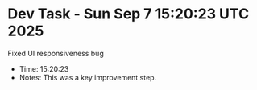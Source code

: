 # Dev Task - Sun Sep  7 15:20:23 UTC 2025
Fixed UI responsiveness bug
- Time: 15:20:23
- Notes: This was a key improvement step.
